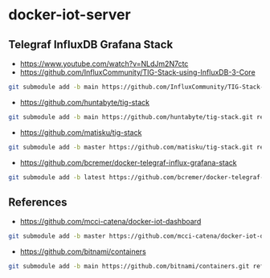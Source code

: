 # docker-iot-server

## Telegraf InfluxDB Grafana Stack
- https://www.youtube.com/watch?v=NLdJm2N7ctc
- https://github.com/InfluxCommunity/TIG-Stack-using-InfluxDB-3-Core
```bash
git submodule add -b main https://github.com/InfluxCommunity/TIG-Stack-using-InfluxDB-3-Core.git references/TIG-Stack-using-InfluxDB-3-Core
```

- https://github.com/huntabyte/tig-stack
```bash
git submodule add -b main https://github.com/huntabyte/tig-stack.git references/tig-stack
```
- https://github.com/matisku/tig-stack
```bash
git submodule add -b master https://github.com/matisku/tig-stack.git references/tig-stack
```
- https://github.com/bcremer/docker-telegraf-influx-grafana-stack
```bash
git submodule add -b latest https://github.com/bcremer/docker-telegraf-influx-grafana-stack.git references/docker-telegraf-influx-grafana-stack
```
  
## References
- https://github.com/mcci-catena/docker-iot-dashboard
```bash
git submodule add -b master https://github.com/mcci-catena/docker-iot-dashboard.git references/docker-iot-dashboard
```

- https://github.com/bitnami/containers
```bash
git submodule add -b main https://github.com/bitnami/containers.git references/bitnami
```
